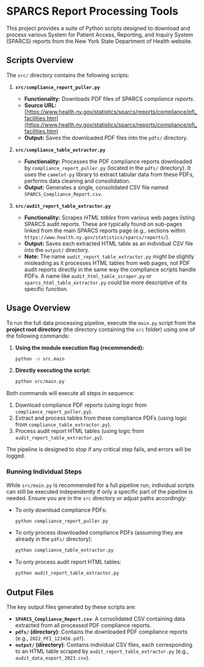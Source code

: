 # SPARCS Report Processing Tools

This project provides a suite of Python scripts designed to download and process various System for Patient Access, Reporting, and Inquiry System (SPARCS) reports from the New York State Department of Health website.

## Scripts Overview

The `src/` directory contains the following scripts:

1.  **`src/compliance_report_puller.py`**
    *   **Functionality:** Downloads PDF files of SPARCS *compliance reports*.
    *   **Source URL:** [https://www.health.ny.gov/statistics/sparcs/reports/compliance/pfi_facilities.htm](https://www.health.ny.gov/statistics/sparcs/reports/compliance/pfi_facilities.htm)
    *   **Output:** Saves the downloaded PDF files into the `pdfs/` directory.

2.  **`src/compliance_table_extractor.py`**
    *   **Functionality:** Processes the PDF compliance reports downloaded by `compliance_report_puller.py` (located in the `pdfs/` directory). It uses the `camelot-py` library to extract tabular data from these PDFs, performs data cleaning and consolidation.
    *   **Output:** Generates a single, consolidated CSV file named `SPARCS_Compliance_Report.csv`.

3.  **`src/audit_report_table_extractor.py`**
    *   **Functionality:** Scrapes *HTML tables* from various web pages listing SPARCS audit reports. These are typically found on sub-pages linked from the main SPARCS reports page (e.g., sections within `https://www.health.ny.gov/statistics/sparcs/reports/`).
    *   **Output:** Saves each extracted HTML table as an individual CSV file into the `output/` directory.
    *   **Note:** The name `audit_report_table_extractor.py` might be slightly misleading as it processes HTML tables from web pages, not PDF audit reports directly in the same way the compliance scripts handle PDFs. A name like `audit_html_table_scraper.py` or `sparcs_html_table_extractor.py` could be more descriptive of its specific function.

## Usage Overview

To run the full data processing pipeline, execute the `main.py` script from the **project root directory** (the directory containing the `src` folder) using one of the following commands:

1.  **Using the module execution flag (recommended):**
    ```bash
    python -m src.main
    ```
2.  **Directly executing the script:**
    ```bash
    python src/main.py
    ```

Both commands will execute all steps in sequence:

1.  Download compliance PDF reports (using logic from `compliance_report_puller.py`).
2.  Extract and process tables from these compliance PDFs (using logic from `compliance_table_extractor.py`).
3.  Process audit report HTML tables (using logic from `audit_report_table_extractor.py`).

The pipeline is designed to stop if any critical step fails, and errors will be logged.

### Running Individual Steps

While `src/main.py` is recommended for a full pipeline run, individual scripts can still be executed independently if only a specific part of the pipeline is needed. Ensure you are in the `src` directory or adjust paths accordingly:

-   To only download compliance PDFs:
    ```bash
    python compliance_report_puller.py
    ```
-   To only process downloaded compliance PDFs (assuming they are already in the `pdfs/` directory):
    ```bash
    python compliance_table_extractor.py
    ```
-   To only process audit report HTML tables:
    ```bash
    python audit_report_table_extractor.py
    ```

## Output Files

The key output files generated by these scripts are:

*   **`SPARCS_Compliance_Report.csv`**: A consolidated CSV containing data extracted from all processed PDF compliance reports.
*   **`pdfs/` (directory)**: Contains the downloaded PDF compliance reports (e.g., `2022_PFI_123456.pdf`).
*   **`output/` (directory)**: Contains individual CSV files, each corresponding to an HTML table scraped by `audit_report_table_extractor.py` (e.g., `audit_data_export_2023.csv`).